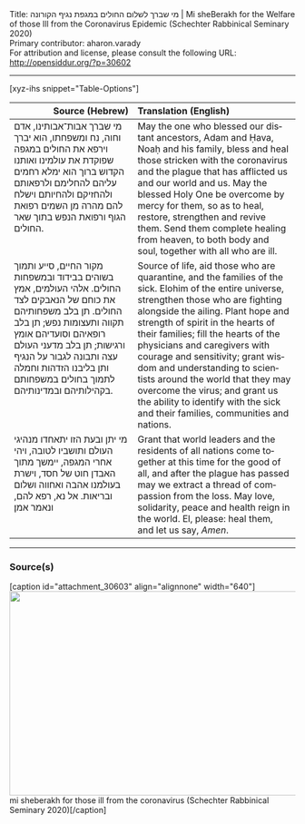 <html>
<head></head>
<body>
Title: מי שברך לשלום החולים במגפת נגיף הקורונה | Mi sheBerakh for the Welfare of those Ill from the Coronavirus Epidemic (Schechter Rabbinical Seminary 2020)<br />
Primary contributor: aharon.varady<br />
For attribution and license, please consult the following URL: <a href="http://opensiddur.org/?p=30602">http://opensiddur.org/?p=30602</a>
<p />
<hr />

[xyz-ihs snippet="Table-Options"]<table style="margin-left: auto; margin-right: auto;" class="draggable">
<thead><tr><th id="x" style="text-align: right;">Source (Hebrew)</th><th style="text-align: left;">Translation (English)</th></tr></thead>
<tbody>
<tr><td style="vertical-align:top;">
<div class="liturgy" lang="he">
מי שברך אבות־אבותינו, 
אדם וחוה, נח ומשפחתו, 
הוא יברך וירפא את החולים במגפה 
שפוקדת את עולמינו ואותנו 
הקדוש ברוך הוא ימלא רחמים עליהם 
להחלימם ולרפאותם ולהחזיקם ולהחיותם 
וישלח להם מהרה מן השמים 
רפואת הגוף ורפואת הנפש 
בתוך שאר החולים.
</span></div></td>
 
<td style="vertical-align:top;">
<div class="english" lang="en">
May the one who blessed our distant ancestors, 
Adam and Ḥava, Noaḥ and his family, 
bless ‎and heal those stricken with the coronavirus and the plague 
that has afflicted us and our ‎world and us. 
May the blessed Holy One be overcome by mercy for them, 
so as to heal, ‎restore, strengthen and revive them. 
Send them complete healing from heaven, 
to both ‎body and soul, 
together with all who are ill.‎
</div></td></tr>


<tr><td style="vertical-align:top;">
<div class="liturgy" lang="he">
מקור החיים, 
סייע ותמוך בשוהים בבידוד 
ובמשפחות החולים.
אלהי העולמים, 
אמץ את כוחם של הנאבקים לצד החולים. 
תן בלב משפחותיהם תקווה ותעצומות נפש; 
תן בלב רופאיהם וסועדיהם אומץ ורגישות; 
תן בלב מדעני העולם עצה ותבונה 
לגבור על הנגיף 
ותן בליבנו הזדהות וחמלה לתמוך בחולים במשפחותם 
בקהילותיהם ובמדינותיהם.
</span></div></td>
 
<td style="vertical-align:top;">
<div class="english" lang="en">
Source of life, 
aid those who are quarantine, 
and the families of the sick. 
Elohim of the ‎entire universe, 
strengthen those who are fighting alongside the ailing. 
Plant hope and ‎strength of spirit in the hearts of their families; 
fill the hearts of the physicians and ‎caregivers with courage and sensitivity; 
grant wisdom and understanding to scientists ‎around the world 
that they may overcome the virus; 
and grant us the ability to identify ‎with the sick and their families, 
communities and nations. ‎
</div></td></tr>


<tr><td style="vertical-align:top;">
<div class="liturgy" lang="he">
מי יתן ובעת הזו 
יתאחדו מנהיגי העולם ותושביו לטובה, 
ויהי אחרי המגפה, 
יימשך מתוך האבדן חוט של חסד, 
וישרת בעולמנו אהבה ואחווה ושלום ובריאות. 
אל נא, רפא להם, 
ונאמר אמן׃
</span></div></td>
 
<td style="vertical-align:top;">
<div class="english" lang="en">
Grant that world leaders and the residents of all nations 
come together at this time for the ‎good of all, 
and after the plague has passed 
may we extract a thread of compassion from ‎the loss. 
May love, solidarity, peace and health reign in the world. 
El, please: heal them, ‎
and let us say, <em>Amen</em>.
</div></td></tr>
</tbody></table>

<hr />

<h3>Source(s)</h3>

[caption id="attachment_30603" align="alignnone" width="640"]<a href="https://opensiddur.org/wp-content/uploads/2020/03/mi-sheberakh-for-those-ill-from-the-coronavirus-Schechter-Rabbinical-Seminary-2020.jpg"><img src="https://opensiddur.org/wp-content/uploads/2020/03/mi-sheberakh-for-those-ill-from-the-coronavirus-Schechter-Rabbinical-Seminary-2020-1024x576.jpg" alt="" width="640" height="360" class="size-large wp-image-30603" /></a> mi sheberakh for those ill from the coronavirus (Schechter Rabbinical Seminary 2020)[/caption]

&nbsp;
</body>
</html>
